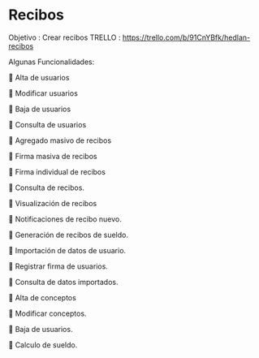 # Recibos
Objetivo :  Crear recibos
TRELLO :  https://trello.com/b/91CnYBfk/hedlan-recibos

Algunas  Funcionalidades:

	Alta de usuarios

	Modificar usuarios

	Baja de usuarios

	Consulta de usuarios

	Agregado masivo de recibos

	Firma masiva de recibos

	Firma individual de recibos

	Consulta de recibos.

	Visualización de recibos

	Notificaciones de recibo nuevo.

	Generación de recibos de sueldo.

	Importación de datos de usuario.

	Registrar firma de usuarios.

	Consulta de datos importados.

	Alta de conceptos

	Modificar conceptos.

	Baja de usuarios.

	Calculo de sueldo.
